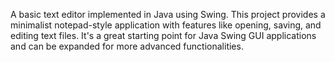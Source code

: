 A basic text editor implemented in Java using Swing. This project provides a minimalist notepad-style application with features like opening, saving, and editing text files. It's a great starting point for Java Swing GUI applications and can be expanded for more advanced functionalities.
